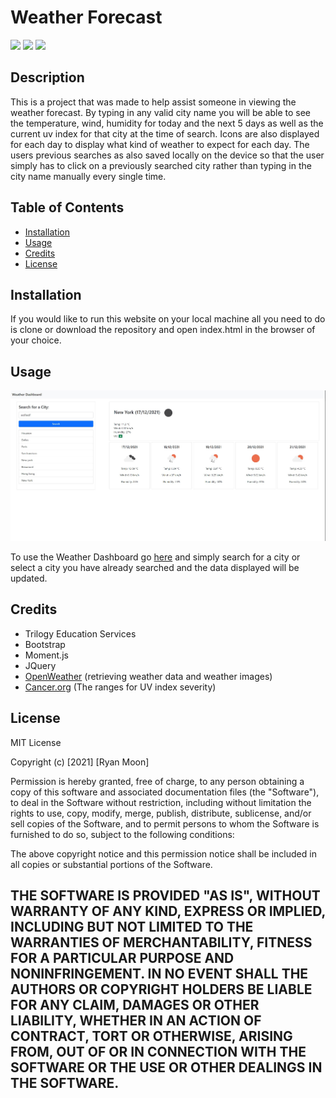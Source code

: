 # Weather Forecast
<img src="https://img.shields.io/badge/CSS-0.4%25-purple"> <img src="https://img.shields.io/badge/HTML-19.0%25-orange"> <img src="https://img.shields.io/badge/JAVASCRIPT-80.6%25-yellow">

## Description

This is a project that was made to help assist someone in viewing the weather forecast. By typing in any valid city name
you will be able to see the temperature, wind, humidity for today and the next 5 days as well as the current uv index 
for that city at the time of search. Icons are also displayed for each day to display what kind of weather to expect 
for each day. The users previous searches as also saved locally on the device so that the user simply has to click on a 
previously searched city rather than typing in the city name manually every single time.

## Table of Contents

* [Installation](#installation)
* [Usage](#usage)
* [Credits](#credits)
* [License](#license)

## Installation

If you would like to run this website on your local machine all you need to do is clone or download the repository
and open index.html in the browser of your choice.

## Usage

![website](assets/images/website.jpg)


To use the Weather Dashboard go [here](https://moonryc.github.io/challenge6/) and simply search for a city 
or select a city you have already searched and the data displayed will be updated.

## Credits

* Trilogy Education Services
* Bootstrap
* Moment.js
* JQuery
* [OpenWeather](https://openweathermap.org/api/one-call-api#hist_parameter) (retrieving weather data and weather images)
* [Cancer.org](https://www.cancer.org.au/cancer-information/causes-and-prevention/sun-safety/uv-index) (The ranges for UV index severity)

## License

MIT License

Copyright (c) [2021] [Ryan Moon]

Permission is hereby granted, free of charge, to any person obtaining a copy
of this software and associated documentation files (the "Software"), to deal
in the Software without restriction, including without limitation the rights
to use, copy, modify, merge, publish, distribute, sublicense, and/or sell
copies of the Software, and to permit persons to whom the Software is
furnished to do so, subject to the following conditions:

The above copyright notice and this permission notice shall be included in all
copies or substantial portions of the Software.

THE SOFTWARE IS PROVIDED "AS IS", WITHOUT WARRANTY OF ANY KIND, EXPRESS OR
IMPLIED, INCLUDING BUT NOT LIMITED TO THE WARRANTIES OF MERCHANTABILITY,
FITNESS FOR A PARTICULAR PURPOSE AND NONINFRINGEMENT. IN NO EVENT SHALL THE
AUTHORS OR COPYRIGHT HOLDERS BE LIABLE FOR ANY CLAIM, DAMAGES OR OTHER
LIABILITY, WHETHER IN AN ACTION OF CONTRACT, TORT OR OTHERWISE, ARISING FROM,
OUT OF OR IN CONNECTION WITH THE SOFTWARE OR THE USE OR OTHER DEALINGS IN THE
SOFTWARE.
---